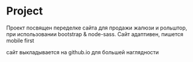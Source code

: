 # Project
Проект посвящен переделке сайта для продажи жалюзи и рольштор, при использовании bootstrap & node-sass.
Сайт адаптивен, пишется mobile first

сайт выкладывается на github.io для большей наглядности
